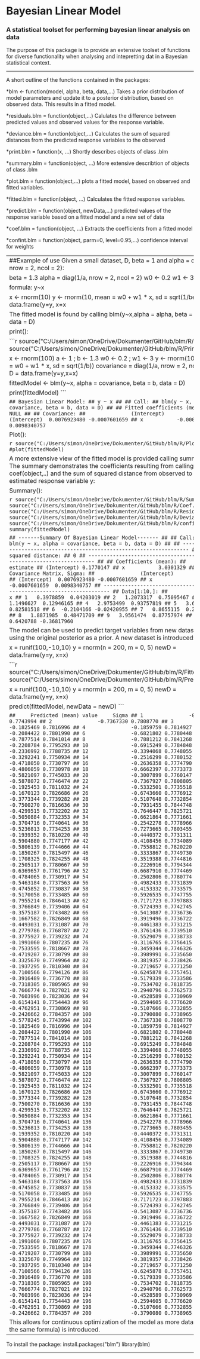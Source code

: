 Bayesian Linear Model
=====================

### A statistical toolset for performing bayesian linear analysis on data

The purpose of this package is to provide an extensive toolset of functions for diverse functionality when analysing and intepretting dat in a Bayesian statistical context.

------------------------------------------------------------------------

A short outline of the functions contained in the packages:

\*blm &lt;- function(model, alpha, beta, data,...) Takes a prior distribution of model parameters and update it to a posterior distribution, based on observed data. This results in a fitted model.

\*residuals.blm = function(object,...) Calulates the difference between predicted values and observed values for the response variable.

\*deviance.blm = function(object,...) Calculates the sum of squared distances from the predicted response variables to the observed

\*print.blm = function(x, ...) Shortly describes objects of class .blm

\*summary.blm = function(object, ...) More extensive describtion of objects of class .blm

\*plot.blm = function(object,...) plots a fitted model, based on observed and fitted variables.

\*fitted.blm = function(object, ...) Calculates the fitted response variables.

\*predict.blm = function(object, newData,...) predicted values of the response variable based on a fitted model and a new set of data

\*coef.blm = function(object, ...) Extracts the coefficients from a fitted model

\*confint.blm = function(object, parm=0, level=0.95,...) confidence interval for weights

<table>
<colgroup>
<col width="100%" />
</colgroup>
<tbody>
<tr class="odd">
<td align="left">##Example of use Given a small dataset, D, beta = 1 and alpha = diag(1, nrow = 2, ncol = 2):</td>
</tr>
<tr class="even">
<td align="left">beta = 1.3 alpha = diag(1/a, nrow = 2, ncol = 2) w0 &lt;- 0.2 w1 &lt;- 3</td>
</tr>
<tr class="odd">
<td align="left">formula: y~x</td>
</tr>
<tr class="even">
<td align="left">x &lt;- rnorm(10) y &lt;- rnorm(10, mean = w0 + w1 * x, sd = sqrt(1/beta)) D = data.frame(y=y, x=x</td>
</tr>
<tr class="odd">
<td align="left">The fitted model is found by calling blm(y~x,alpha = alpha, beta = beta, data = D)</td>
</tr>
<tr class="even">
<td align="left">print():</td>
</tr>
<tr class="odd">
<td align="left">```r source(&quot;C:/Users/simon/OneDrive/Dokumenter/GitHub/blm/R/blm.R&quot;) source(&quot;C:/Users/simon/OneDrive/Dokumenter/GitHub/blm/R/Print.R&quot;)</td>
</tr>
<tr class="even">
<td align="left">x &lt;- rnorm(100) a &lt;- 1 ; b &lt;- 1.3 w0 &lt;- 0.2 ; w1 &lt;- 3 y &lt;- rnorm(100, mean = w0 + w1 * x, sd = sqrt(1/b)) covariance = diag(1/a, nrow = 2, ncol = 2) D = data.frame(y=y,x=x)</td>
</tr>
<tr class="odd">
<td align="left">fittedModel &lt;- blm(y~x, alpha = covariance, beta = b, data = D)</td>
</tr>
<tr class="even">
<td align="left">print(fittedModel) ```</td>
</tr>
<tr class="odd">
<td align="left"><code>## Bayesian Linear Model: ## y ~ x ## ## Call: ## blm(y ~ x, alpha = covariance, beta = b, data = D) ## ## Fitted coefficients (mean): ## NULL ## ## Covariance: ##               (Intercept)             x ## (Intercept)  0.0076923480 -0.0007601659 ## x           -0.0007601659  0.0098340757</code></td>
</tr>
<tr class="even">
<td align="left">Plot():</td>
</tr>
<tr class="odd">
<td align="left"><code>r source(&quot;C:/Users/simon/OneDrive/Dokumenter/GitHub/blm/R/Plot.R&quot;) #plot(fittedModel)</code></td>
</tr>
<tr class="even">
<td align="left">A more extensive view of the fitted model is provided calling summary. The summary demonstrates the coefficients resulting from calling coef(object,..) and the sum of squared distance from observed to estimated response variable y:</td>
</tr>
<tr class="odd">
<td align="left">Summary():</td>
</tr>
<tr class="even">
<td align="left"><code>r source(&quot;C:/Users/simon/OneDrive/Dokumenter/GitHub/blm/R/Summary.R&quot;) source(&quot;C:/Users/simon/OneDrive/Dokumenter/GitHub/blm/R/Coef.R&quot;) source(&quot;C:/Users/simon/OneDrive/Dokumenter/GitHub/blm/R/Residuals.R&quot;) source(&quot;C:/Users/simon/OneDrive/Dokumenter/GitHub/blm/R/Deviance.R&quot;) source(&quot;C:/Users/simon/OneDrive/Dokumenter/GitHub/blm/R/confint.R&quot;) summary(fittedModel)</code></td>
</tr>
<tr class="odd">
<td align="left"><code>## -------Summary Of Bayesian Linear Model------- ## ## Call: ## blm(y ~ x, alpha = covariance, beta = b, data = D) ## ## ----------------------------------------------------------------------- ## Sum of squared distance: ## 0 ## ----------------------------------------------------------------------- ## ## Coefficients (mean): ##              estimate ## (Intercept) 0.1770147 ## x           3.0301329 ## ## ## Covariance Matrix, Sigma: ##               (Intercept)             x ## (Intercept)  0.0076923480 -0.0007601659 ## x           -0.0007601659  0.0098340757 ## ----------------------------------------------------------------------- ## Data[1:10,]: ##             y           x ## 1   0.3978859  0.04203019 ## 2   1.2073317  0.75095467 ## 3   1.1496627  0.12946165 ## 4   2.9753499  0.93757819 ## 5   3.6793701  0.82581518 ## 6  -0.2104166 -0.02420955 ## 7   0.8655115  0.24002048 ## 8   1.8871985  0.48471709 ## 9   3.9561474  0.87757974 ## 10  0.6420788 -0.36817960</code></td>
</tr>
<tr class="even">
<td align="left">The model can be used to predict target variables from new datasets, using the original posterior as a prior. A new dataset is introduced:</td>
</tr>
<tr class="odd">
<td align="left">x = runif(100,-10,10) y = rnorm(n = 200, m = 0, 5) newD = data.frame(y=y, x=x)</td>
</tr>
<tr class="even">
<td align="left">```r source(&quot;C:/Users/simon/OneDrive/Dokumenter/GitHub/blm/R/Fitted.R&quot;) source(&quot;C:/Users/simon/OneDrive/Dokumenter/GitHub/blm/R/Predict.R&quot;)</td>
</tr>
<tr class="odd">
<td align="left">x = runif(100,-10,10) y = rnorm(n = 200, m = 0, 5) newD = data.frame(y=y, x=x)</td>
</tr>
<tr class="even">
<td align="left">predict(fittedModel, newData = newD) ```</td>
</tr>
<tr class="odd">
<td align="left"><code>##     Predicted (mean) value     Sigma ## 1               -0.5778245 0.7743994 ## 2               -0.7367330 0.7808770 ## 3               -0.1825469 0.7816996 ## 4               -0.1859759 0.7814927 ## 5               -0.2084422 0.7801990 ## 6               -0.6821802 0.7780448 ## 7               -0.7877514 0.7841014 ## 8               -0.7881212 0.7841268 ## 9               -0.2208784 0.7795293 ## 10              -0.6915249 0.7784848 ## 11              -0.2336992 0.7788735 ## 12              -0.3394068 0.7748055 ## 13              -0.3292241 0.7750934 ## 14              -0.2516299 0.7780152 ## 15              -0.4718050 0.7730797 ## 16              -0.2636358 0.7774790 ## 17              -0.4806059 0.7730978 ## 18              -0.6662397 0.7773373 ## 19              -0.5821097 0.7745033 ## 20              -0.3007899 0.7760147 ## 21              -0.5878072 0.7746474 ## 22              -0.7367927 0.7808805 ## 23              -0.1925453 0.7811032 ## 24              -0.5332501 0.7735518 ## 25              -0.1670123 0.7826686 ## 26              -0.6743660 0.7776912 ## 27              -0.3773344 0.7739282 ## 28              -0.5107648 0.7732854 ## 29              -0.7500270 0.7816636 ## 30              -0.7931455 0.7844748 ## 31              -0.4299515 0.7732202 ## 32              -0.7646447 0.7825721 ## 33              -0.5050884 0.7732353 ## 34              -0.6621864 0.7771661 ## 35              -0.3704716 0.7740641 ## 36              -0.2542278 0.7778966 ## 37              -0.5236813 0.7734253 ## 38              -0.7273665 0.7803455 ## 39              -0.1939352 0.7810220 ## 40              -0.4440372 0.7731311 ## 41              -0.5904880 0.7747177 ## 42              -0.4108456 0.7734089 ## 43              -0.5806139 0.7744666 ## 44              -0.7558812 0.7820220 ## 45              -0.1850267 0.7815497 ## 46              -0.3333867 0.7749730 ## 47              -0.1708325 0.7824255 ## 48              -0.3519388 0.7744816 ## 49              -0.2505117 0.7780667 ## 50              -0.2226916 0.7794344 ## 51              -0.6369657 0.7761796 ## 52              -0.6687910 0.7774469 ## 53              -0.4784065 0.7730917 ## 54              -0.2502806 0.7780774 ## 55              -0.5463184 0.7737563 ## 56              -0.4982433 0.7731839 ## 57              -0.4745852 0.7730837 ## 58              -0.4153332 0.7733575 ## 59              -0.5170058 0.7733485 ## 60              -0.5926535 0.7747755 ## 61              -0.7955214 0.7846413 ## 62              -0.7171723 0.7797883 ## 63              -0.3766849 0.7739406 ## 64              -0.5724393 0.7742745 ## 65              -0.3575187 0.7743482 ## 66              -0.5413087 0.7736736 ## 67              -0.1667582 0.7826849 ## 68              -0.3919496 0.7736722 ## 69              -0.4493031 0.7731087 ## 70              -0.4461383 0.7731215 ## 71              -0.2779786 0.7768787 ## 72              -0.3761436 0.7739510 ## 73              -0.3775927 0.7739232 ## 74              -0.5529079 0.7738733 ## 75              -0.1991060 0.7807235 ## 76              -0.3116765 0.7756415 ## 77              -0.7533595 0.7818667 ## 78              -0.3459344 0.7746326 ## 79              -0.4719207 0.7730799 ## 80              -0.3989991 0.7735650 ## 81              -0.3325670 0.7749964 ## 82              -0.3819357 0.7738426 ## 83              -0.1937295 0.7810340 ## 84              -0.2719657 0.7771250 ## 85              -0.7100566 0.7794126 ## 86              -0.6245878 0.7757451 ## 87              -0.3916489 0.7736770 ## 88              -0.5179339 0.7733586 ## 89              -0.7318305 0.7805965 ## 90              -0.7534702 0.7818735 ## 91              -0.7666774 0.7827021 ## 92              -0.2940796 0.7762573 ## 93              -0.7603996 0.7823036 ## 94              -0.4528589 0.7730969 ## 95              -0.6154141 0.7754443 ## 96              -0.2594605 0.7776620 ## 97              -0.4762951 0.7730869 ## 98              -0.5107666 0.7732855 ## 99              -0.2426662 0.7784357 ## 100             -0.3790080 0.7738965 ## 101             -0.5778245 0.7743994 ## 102             -0.7367330 0.7808770 ## 103             -0.1825469 0.7816996 ## 104             -0.1859759 0.7814927 ## 105             -0.2084422 0.7801990 ## 106             -0.6821802 0.7780448 ## 107             -0.7877514 0.7841014 ## 108             -0.7881212 0.7841268 ## 109             -0.2208784 0.7795293 ## 110             -0.6915249 0.7784848 ## 111             -0.2336992 0.7788735 ## 112             -0.3394068 0.7748055 ## 113             -0.3292241 0.7750934 ## 114             -0.2516299 0.7780152 ## 115             -0.4718050 0.7730797 ## 116             -0.2636358 0.7774790 ## 117             -0.4806059 0.7730978 ## 118             -0.6662397 0.7773373 ## 119             -0.5821097 0.7745033 ## 120             -0.3007899 0.7760147 ## 121             -0.5878072 0.7746474 ## 122             -0.7367927 0.7808805 ## 123             -0.1925453 0.7811032 ## 124             -0.5332501 0.7735518 ## 125             -0.1670123 0.7826686 ## 126             -0.6743660 0.7776912 ## 127             -0.3773344 0.7739282 ## 128             -0.5107648 0.7732854 ## 129             -0.7500270 0.7816636 ## 130             -0.7931455 0.7844748 ## 131             -0.4299515 0.7732202 ## 132             -0.7646447 0.7825721 ## 133             -0.5050884 0.7732353 ## 134             -0.6621864 0.7771661 ## 135             -0.3704716 0.7740641 ## 136             -0.2542278 0.7778966 ## 137             -0.5236813 0.7734253 ## 138             -0.7273665 0.7803455 ## 139             -0.1939352 0.7810220 ## 140             -0.4440372 0.7731311 ## 141             -0.5904880 0.7747177 ## 142             -0.4108456 0.7734089 ## 143             -0.5806139 0.7744666 ## 144             -0.7558812 0.7820220 ## 145             -0.1850267 0.7815497 ## 146             -0.3333867 0.7749730 ## 147             -0.1708325 0.7824255 ## 148             -0.3519388 0.7744816 ## 149             -0.2505117 0.7780667 ## 150             -0.2226916 0.7794344 ## 151             -0.6369657 0.7761796 ## 152             -0.6687910 0.7774469 ## 153             -0.4784065 0.7730917 ## 154             -0.2502806 0.7780774 ## 155             -0.5463184 0.7737563 ## 156             -0.4982433 0.7731839 ## 157             -0.4745852 0.7730837 ## 158             -0.4153332 0.7733575 ## 159             -0.5170058 0.7733485 ## 160             -0.5926535 0.7747755 ## 161             -0.7955214 0.7846413 ## 162             -0.7171723 0.7797883 ## 163             -0.3766849 0.7739406 ## 164             -0.5724393 0.7742745 ## 165             -0.3575187 0.7743482 ## 166             -0.5413087 0.7736736 ## 167             -0.1667582 0.7826849 ## 168             -0.3919496 0.7736722 ## 169             -0.4493031 0.7731087 ## 170             -0.4461383 0.7731215 ## 171             -0.2779786 0.7768787 ## 172             -0.3761436 0.7739510 ## 173             -0.3775927 0.7739232 ## 174             -0.5529079 0.7738733 ## 175             -0.1991060 0.7807235 ## 176             -0.3116765 0.7756415 ## 177             -0.7533595 0.7818667 ## 178             -0.3459344 0.7746326 ## 179             -0.4719207 0.7730799 ## 180             -0.3989991 0.7735650 ## 181             -0.3325670 0.7749964 ## 182             -0.3819357 0.7738426 ## 183             -0.1937295 0.7810340 ## 184             -0.2719657 0.7771250 ## 185             -0.7100566 0.7794126 ## 186             -0.6245878 0.7757451 ## 187             -0.3916489 0.7736770 ## 188             -0.5179339 0.7733586 ## 189             -0.7318305 0.7805965 ## 190             -0.7534702 0.7818735 ## 191             -0.7666774 0.7827021 ## 192             -0.2940796 0.7762573 ## 193             -0.7603996 0.7823036 ## 194             -0.4528589 0.7730969 ## 195             -0.6154141 0.7754443 ## 196             -0.2594605 0.7776620 ## 197             -0.4762951 0.7730869 ## 198             -0.5107666 0.7732855 ## 199             -0.2426662 0.7784357 ## 200             -0.3790080 0.7738965</code></td>
</tr>
<tr class="even">
<td align="left">This allows for continuous optimization of the model as more data (under the same formula) is introduced.</td>
</tr>
</tbody>
</table>

To install the package: install.packages("blm") library(blm)

------------------------------------------------------------------------
